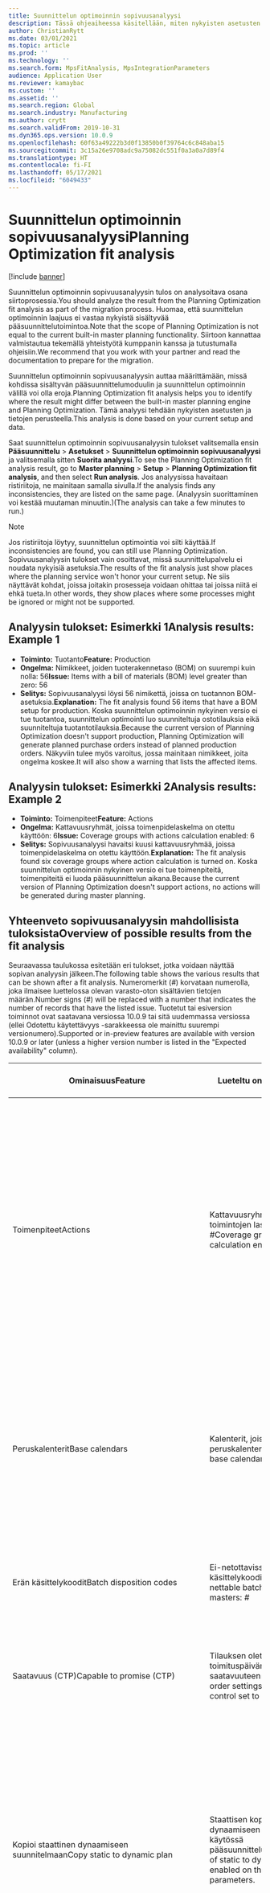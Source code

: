 ```yaml
---
title: Suunnittelun optimoinnin sopivuusanalyysi
description: Tässä ohjeaiheessa käsitellään, miten nykyisten asetusten ja tietojen yhteensopivuus suunnittelun optimointitoiminnon ominaisuuksien kanssa varmistetaan.
author: ChristianRytt
ms.date: 03/01/2021
ms.topic: article
ms.prod: ''
ms.technology: ''
ms.search.form: MpsFitAnalysis, MpsIntegrationParameters
audience: Application User
ms.reviewer: kamaybac
ms.custom: ''
ms.assetid: ''
ms.search.region: Global
ms.search.industry: Manufacturing
ms.author: crytt
ms.search.validFrom: 2019-10-31
ms.dyn365.ops.version: 10.0.9
ms.openlocfilehash: 60f63a49222b3d0f13850b0f39764c6c848aba15
ms.sourcegitcommit: 3c15a26e9708adc9a75082dc551f0a3a0a7d89f4
ms.translationtype: HT
ms.contentlocale: fi-FI
ms.lasthandoff: 05/17/2021
ms.locfileid: "6049433"
---
```

# <a name="planning-optimization-fit-analysis"></a><span data-ttu-id="1a7a3-103">Suunnittelun optimoinnin sopivuusanalyysi</span><span class="sxs-lookup"><span data-stu-id="1a7a3-103">Planning Optimization fit analysis</span></span>

[!include [banner](../../includes/banner.md)]

<span data-ttu-id="1a7a3-104">Suunnittelun optimoinnin sopivuusanalyysin tulos on analysoitava osana siirtoprosessia.</span><span class="sxs-lookup"><span data-stu-id="1a7a3-104">You should analyze the result from the Planning Optimization fit analysis as part of the migration process.</span></span> <span data-ttu-id="1a7a3-105">Huomaa, että suunnittelun optimoinnin laajuus ei vastaa nykyistä sisältyvää pääsuunnittelutoimintoa.</span><span class="sxs-lookup"><span data-stu-id="1a7a3-105">Note that the scope of Planning Optimization is not equal to the current built-in master planning functionality.</span></span> <span data-ttu-id="1a7a3-106">Siirtoon kannattaa valmistautua tekemällä yhteistyötä kumppanin kanssa ja tutustumalla ohjeisiin.</span><span class="sxs-lookup"><span data-stu-id="1a7a3-106">We recommend that you work with your partner and read the documentation to prepare for the migration.</span></span> 

<span data-ttu-id="1a7a3-107">Suunnittelun optimoinnin sopivuusanalyysin auttaa määrittämään, missä kohdissa sisältyvän pääsuunnittelumoduulin ja suunnittelun optimoinnin välillä voi olla eroja.</span><span class="sxs-lookup"><span data-stu-id="1a7a3-107">Planning Optimization fit analysis helps you to identify where the result might differ between the built-in master planning engine and Planning Optimization.</span></span> <span data-ttu-id="1a7a3-108">Tämä analyysi tehdään nykyisten asetusten ja tietojen perusteella.</span><span class="sxs-lookup"><span data-stu-id="1a7a3-108">This analysis is done based on your current setup and data.</span></span> 

<span data-ttu-id="1a7a3-109">Saat suunnittelun optimoinnin sopivuusanalyysin tulokset valitsemalla ensin **Pääsuunnittelu** \> **Asetukset** \> **Suunnittelun optimoinnin sopivuusanalyysi** ja valitsemalla sitten **Suorita analyysi**.</span><span class="sxs-lookup"><span data-stu-id="1a7a3-109">To see the Planning Optimization fit analysis result, go to **Master planning** \> **Setup** \> **Planning Optimization fit analysis**, and then select **Run analysis**.</span></span> <span data-ttu-id="1a7a3-110">Jos analyysissa havaitaan ristiriitoja, ne mainitaan samalla sivulla.</span><span class="sxs-lookup"><span data-stu-id="1a7a3-110">If the analysis finds any inconsistencies, they are listed on the same page.</span></span> <span data-ttu-id="1a7a3-111">(Analyysin suorittaminen voi kestää muutaman minuutin.)</span><span class="sxs-lookup"><span data-stu-id="1a7a3-111">(The analysis can take a few minutes to run.)</span></span>

> [!NOTE]
> <span data-ttu-id="1a7a3-112">Jos ristiriitoja löytyy, suunnittelun optimointia voi silti käyttää.</span><span class="sxs-lookup"><span data-stu-id="1a7a3-112">If inconsistencies are found, you can still use Planning Optimization.</span></span> <span data-ttu-id="1a7a3-113">Sopivuusanalyysin tulokset vain osoittavat, missä suunnittelupalvelu ei noudata nykyisiä asetuksia.</span><span class="sxs-lookup"><span data-stu-id="1a7a3-113">The results of the fit analysis just show places where the planning service won't honor your current setup.</span></span> <span data-ttu-id="1a7a3-114">Ne siis näyttävät kohdat, joissa joitakin prosesseja voidaan ohittaa tai joissa niitä ei ehkä tueta.</span><span class="sxs-lookup"><span data-stu-id="1a7a3-114">In other words, they show places where some processes might be ignored or might not be supported.</span></span>

## <a name="analysis-results-example-1"></a><span data-ttu-id="1a7a3-115">Analyysin tulokset: Esimerkki 1</span><span class="sxs-lookup"><span data-stu-id="1a7a3-115">Analysis results: Example 1</span></span>

- <span data-ttu-id="1a7a3-116">**Toiminto:** Tuotanto</span><span class="sxs-lookup"><span data-stu-id="1a7a3-116">**Feature:** Production</span></span>
- <span data-ttu-id="1a7a3-117">**Ongelma:** Nimikkeet, joiden tuoterakennetaso (BOM) on suurempi kuin nolla: 56</span><span class="sxs-lookup"><span data-stu-id="1a7a3-117">**Issue:** Items with a bill of materials (BOM) level greater than zero: 56</span></span>
- <span data-ttu-id="1a7a3-118">**Selitys:** Sopivuusanalyysi löysi 56 nimikettä, joissa on tuotannon BOM-asetuksia.</span><span class="sxs-lookup"><span data-stu-id="1a7a3-118">**Explanation:** The fit analysis found 56 items that have a BOM setup for production.</span></span> <span data-ttu-id="1a7a3-119">Koska suunnittelun optimoinnin nykyinen versio ei tue tuotantoa, suunnittelun optimointi luo suunniteltuja ostotilauksia eikä suunniteltuja tuotantotilauksia.</span><span class="sxs-lookup"><span data-stu-id="1a7a3-119">Because the current version of Planning Optimization doesn't support production, Planning Optimization will generate planned purchase orders instead of planned production orders.</span></span> <span data-ttu-id="1a7a3-120">Näkyviin tulee myös varoitus, jossa mainitaan nimikkeet, joita ongelma koskee.</span><span class="sxs-lookup"><span data-stu-id="1a7a3-120">It will also show a warning that lists the affected items.</span></span>

## <a name="analysis-results-example-2"></a><span data-ttu-id="1a7a3-121">Analyysin tulokset: Esimerkki 2</span><span class="sxs-lookup"><span data-stu-id="1a7a3-121">Analysis results: Example 2</span></span>

- <span data-ttu-id="1a7a3-122">**Toiminto:** Toimenpiteet</span><span class="sxs-lookup"><span data-stu-id="1a7a3-122">**Feature:** Actions</span></span>
- <span data-ttu-id="1a7a3-123">**Ongelma:** Kattavuusryhmät, joissa toimenpidelaskelma on otettu käyttöön: 6</span><span class="sxs-lookup"><span data-stu-id="1a7a3-123">**Issue:** Coverage groups with actions calculation enabled: 6</span></span>
- <span data-ttu-id="1a7a3-124">**Selitys:** Sopivuusanalyysi havaitsi kuusi kattavuusryhmää, joissa toimenpidelaskelma on otettu käyttöön.</span><span class="sxs-lookup"><span data-stu-id="1a7a3-124">**Explanation:** The fit analysis found six coverage groups where action calculation is turned on.</span></span> <span data-ttu-id="1a7a3-125">Koska suunnittelun optimoinnin nykyinen versio ei tue toimenpiteitä, toimenpiteitä ei luoda pääsuunnittelun aikana.</span><span class="sxs-lookup"><span data-stu-id="1a7a3-125">Because the current version of Planning Optimization doesn't support actions, no actions will be generated during master planning.</span></span>

## <a name="overview-of-possible-results-from-the-fit-analysis"></a><span data-ttu-id="1a7a3-126">Yhteenveto sopivuusanalyysin mahdollisista tuloksista</span><span class="sxs-lookup"><span data-stu-id="1a7a3-126">Overview of possible results from the fit analysis</span></span>

<span data-ttu-id="1a7a3-127">Seuraavassa taulukossa esitetään eri tulokset, jotka voidaan näyttää sopivan analyysin jälkeen.</span><span class="sxs-lookup"><span data-stu-id="1a7a3-127">The following table shows the various results that can be shown after a fit analysis.</span></span> <span data-ttu-id="1a7a3-128">Numeromerkit (_\#_) korvataan numerolla, joka ilmaisee luettelossa olevan varasto-oton sisältävien tietojen määrän.</span><span class="sxs-lookup"><span data-stu-id="1a7a3-128">Number signs (_\#_) will be replaced with a number that indicates the number of records that have the listed issue.</span></span> <span data-ttu-id="1a7a3-129">Tuotetut tai esiversion toiminnot ovat saatavana versiossa 10.0.9 tai sitä uudemmassa versiossa (ellei Odotettu käytettävyys -sarakkeessa ole mainittu suurempi versionumero).</span><span class="sxs-lookup"><span data-stu-id="1a7a3-129">Supported or in-preview features are available with version 10.0.9 or later (unless a higher version number is listed in the "Expected availability" column).</span></span>

| <span data-ttu-id="1a7a3-130">Ominaisuus</span><span class="sxs-lookup"><span data-stu-id="1a7a3-130">Feature</span></span> | <span data-ttu-id="1a7a3-131">Lueteltu ongelma</span><span class="sxs-lookup"><span data-stu-id="1a7a3-131">Listed issue</span></span> | <span data-ttu-id="1a7a3-132">Selitys</span><span class="sxs-lookup"><span data-stu-id="1a7a3-132">Explanation</span></span> | <span data-ttu-id="1a7a3-133">Odotettu käytettävyys</span><span class="sxs-lookup"><span data-stu-id="1a7a3-133">Expected availability</span></span> |
| --- | --- | --- | --- |
| <span data-ttu-id="1a7a3-134">Toimenpiteet</span><span class="sxs-lookup"><span data-stu-id="1a7a3-134">Actions</span></span> | <span data-ttu-id="1a7a3-135">Kattavuusryhmät, joissa toimintojen laskenta on käytössä: _\#_</span><span class="sxs-lookup"><span data-stu-id="1a7a3-135">Coverage groups with Actions calculation enabled: _\#_</span></span> | <span data-ttu-id="1a7a3-136">Tämä ominaisuus odottaa.</span><span class="sxs-lookup"><span data-stu-id="1a7a3-136">This feature is pending.</span></span> <span data-ttu-id="1a7a3-137">Tällä hetkellä toimintoja ei luoda pääsuunnittelun aikana, kun suunnittelun optimointi on käytössä riippumatta tästä asetuksesta.</span><span class="sxs-lookup"><span data-stu-id="1a7a3-137">Currently, actions aren't generated during master planning when Planning Optimization is enabled, regardless of this setting.</span></span> <span data-ttu-id="1a7a3-138">Toimenpiteiden pääasiallinen tarkoitus on ehdottaa muutoksia aiemmin luotuihin tilauksiin.</span><span class="sxs-lookup"><span data-stu-id="1a7a3-138">The main purpose of actions is to suggest changes to existing orders.</span></span> <span data-ttu-id="1a7a3-139">Arvioi, onko toimia käytetty aktiivisesti osana liiketoimintaprosessejasi vai ovatko tilauksiin liittyvät viivetiedot riittäviä.</span><span class="sxs-lookup"><span data-stu-id="1a7a3-139">Evaluate if actions are actively applied as part of your business processes or if the delay information related to the orders is sufficient.</span></span> | <span data-ttu-id="1a7a3-140">Lokakuu 2021 – huhtikuu 2022</span><span class="sxs-lookup"><span data-stu-id="1a7a3-140">October 2021 - April 2022</span></span> |
| <span data-ttu-id="1a7a3-141">Peruskalenterit</span><span class="sxs-lookup"><span data-stu-id="1a7a3-141">Base calendars</span></span> | <span data-ttu-id="1a7a3-142">Kalenterit, joissa käytetään peruskalenteria: _\#_</span><span class="sxs-lookup"><span data-stu-id="1a7a3-142">Calendars using base calendar: _\#_</span></span> | <span data-ttu-id="1a7a3-143">Tämä ominaisuus odottaa.</span><span class="sxs-lookup"><span data-stu-id="1a7a3-143">This feature is pending.</span></span> <span data-ttu-id="1a7a3-144">Peruskalenteri ohitetaan sillä hetkellä, kun suunnittelun optimointi on käytössä.</span><span class="sxs-lookup"><span data-stu-id="1a7a3-144">Currently, the base calendar is ignored when Planning Optimization is enabled.</span></span> <span data-ttu-id="1a7a3-145">Arvioi, onko peruskalenteri tarpeen liiketoimintaprosessiesi kannalta vai riittääkö suora määritys kalentereissa.</span><span class="sxs-lookup"><span data-stu-id="1a7a3-145">Evaluate if the base calendar is needed for your business processes or if direct setup in calendars is sufficient.</span></span> | <span data-ttu-id="1a7a3-146">Huhtikuu – Lokakuu 2021</span><span class="sxs-lookup"><span data-stu-id="1a7a3-146">April-October 2021</span></span> | 
| <span data-ttu-id="1a7a3-147">Erän käsittelykoodit</span><span class="sxs-lookup"><span data-stu-id="1a7a3-147">Batch disposition codes</span></span> | <span data-ttu-id="1a7a3-148">Ei-netottavissa olevan erän käsittelykoodin päätiedot: _\#_</span><span class="sxs-lookup"><span data-stu-id="1a7a3-148">Non-nettable batch disposition masters: _\#_</span></span> | <span data-ttu-id="1a7a3-149">Tämä ominaisuus odottaa.</span><span class="sxs-lookup"><span data-stu-id="1a7a3-149">This feature is pending.</span></span> <span data-ttu-id="1a7a3-150">Tällä hetkellä erän käsittelykoodit ohitetaan, kun suunnittelun optimointi on otettu käyttöön.</span><span class="sxs-lookup"><span data-stu-id="1a7a3-150">Currently, batch disposition codes are ignored when Planning Optimization is enabled.</span></span> | <span data-ttu-id="1a7a3-151">Lokakuu 2021 – huhtikuu 2022</span><span class="sxs-lookup"><span data-stu-id="1a7a3-151">October 2021 - April 2022</span></span> |
| <span data-ttu-id="1a7a3-152">Saatavuus (CTP)</span><span class="sxs-lookup"><span data-stu-id="1a7a3-152">Capable to promise (CTP)</span></span> | <span data-ttu-id="1a7a3-153">Tilauksen oletusasetukset, joiden toimituspäivämäärä on asetettu saatavuuteen (CTP): _\#_</span><span class="sxs-lookup"><span data-stu-id="1a7a3-153">Default order settings with delivery date control set to CTP: _\#_</span></span> | <span data-ttu-id="1a7a3-154">Tämä ominaisuus odottaa.</span><span class="sxs-lookup"><span data-stu-id="1a7a3-154">This feature is pending.</span></span> <span data-ttu-id="1a7a3-155">Tällä hetkellä CTP ohitetaan, kun suunnittelun optimointi on käytössä riippumatta tästä asetukseen.</span><span class="sxs-lookup"><span data-stu-id="1a7a3-155">Currently, CTP is ignored when Planning Optimization is enabled, regardless of this setting.</span></span> | <span data-ttu-id="1a7a3-156">Lokakuu 2021 – huhtikuu 2022</span><span class="sxs-lookup"><span data-stu-id="1a7a3-156">October 2021 - April 2022</span></span> |
| <span data-ttu-id="1a7a3-157">Kopioi staattinen dynaamiseen suunnitelmaan</span><span class="sxs-lookup"><span data-stu-id="1a7a3-157">Copy static to dynamic plan</span></span> | <span data-ttu-id="1a7a3-158">Staattisen kopioiminen ja dynaamiseen suunnitelmaan on käytössä pääsuunnitteluparametreissa.</span><span class="sxs-lookup"><span data-stu-id="1a7a3-158">Copy of static to dynamic plan is enabled on the master planning parameters.</span></span> | <span data-ttu-id="1a7a3-159">Suunnittelun optimointi ei kopioi staattista suunnitelmaa dynaamiseen suunnitelmaan riippumatta tästä asetukseen.</span><span class="sxs-lookup"><span data-stu-id="1a7a3-159">Planning Optimization doesn't copy the static plan to the dynamic plan, regardless of this setting.</span></span> <span data-ttu-id="1a7a3-160">Yleensä tämä käsite ei ole yhtä merkityksellinen, koska suunnittelu optimointi tarjoaa nopeuden ja täydellisen uudistamisen.</span><span class="sxs-lookup"><span data-stu-id="1a7a3-160">In general, this concept is less relevant because of the speed and complete regeneration that Planning Optimization provides.</span></span> <span data-ttu-id="1a7a3-161">Jos käytössä on vähintään kaksi suunnitelmaa, pääsuunnittelu on käynnistettävä kunkin suunnitelman osalta.</span><span class="sxs-lookup"><span data-stu-id="1a7a3-161">If two or more plans are used, master planning should be triggered for each plan.</span></span> | <span data-ttu-id="1a7a3-162">Lokakuu 2021 – huhtikuu 2022</span><span class="sxs-lookup"><span data-stu-id="1a7a3-162">October 2021 - April 2022</span></span> |
| <span data-ttu-id="1a7a3-163">Vahvistus</span><span class="sxs-lookup"><span data-stu-id="1a7a3-163">Firming</span></span> | <span data-ttu-id="1a7a3-164">Automaattisen vahvistuksen aikaraja ja kattavuusryhmiä määritetty: _\#_</span><span class="sxs-lookup"><span data-stu-id="1a7a3-164">Coverage groups with auto firming time fence set: _\#_</span></span> | <span data-ttu-id="1a7a3-165">Version 10.0.7 ja uudempien versioiden vahvistamista tuetaan erillisenä kiinteyttämiserätyönä, kun pääsuunnittelu on suoritettu (jos _suunnittelun optimoinnin automaattinen vahvistus_ -toiminto on otettu käyttöön [ominaisuuksien hallinnassa](../../../fin-ops-core/fin-ops/get-started/feature-management/feature-management-overview.md)).</span><span class="sxs-lookup"><span data-stu-id="1a7a3-165">In version 10.0.7 and later, firming is supported as a separate firming batch job after master planning is completed (provided the _Auto-firming for Planning Optimization_ feature has been enabled in [feature management](../../../fin-ops-core/fin-ops/get-started/feature-management/feature-management-overview.md)).</span></span> <span data-ttu-id="1a7a3-166">Huomaa, että suunnittelun optimoinnin automaattinen vahvistus perustuu tilauspäivämäärään (aloituspäivämäärä), ei tarvepäivämäärään (päättymispäivämäärä).</span><span class="sxs-lookup"><span data-stu-id="1a7a3-166">Note that auto firming for Planning Optimization is based on the order date (start date), not the requirement date (end date).</span></span> <span data-ttu-id="1a7a3-167">Näin varmistetaan, että suunniteltujen tilausten vahvistaminen tapahtuu ajallaan ilman, että läpimenoaikaa tarvitsee sisällyttää vahvistuksen aikarajakohtaan.</span><span class="sxs-lookup"><span data-stu-id="1a7a3-167">This behavior ensures that firming of planned orders occurs in due time, without having to include lead time in the firming time fence.</span></span> | <span data-ttu-id="1a7a3-168">Tuettu</span><span class="sxs-lookup"><span data-stu-id="1a7a3-168">Supported</span></span> |
| <span data-ttu-id="1a7a3-169">Vahvistus</span><span class="sxs-lookup"><span data-stu-id="1a7a3-169">Firming</span></span> | <span data-ttu-id="1a7a3-170">Automaattisen vahvistuksen määrittäminen ja nimikekattavuustietueet: _\#_</span><span class="sxs-lookup"><span data-stu-id="1a7a3-170">Item coverage records with auto firming set: _\#_</span></span> | <span data-ttu-id="1a7a3-171">Version 10.0.7 ja uudempien versioiden automaattista vahvistamista tuetaan erillisenä kiinteyttämiserätyönä, kun pääsuunnittelu on suoritettu (jos _suunnittelun optimoinnin automaattinen vahvistus_ -toiminto on otettu käyttöön [ominaisuuksien hallinnassa](../../../fin-ops-core/fin-ops/get-started/feature-management/feature-management-overview.md)).</span><span class="sxs-lookup"><span data-stu-id="1a7a3-171">In version 10.0.7 and later, auto firming is supported as a separate firming batch job after master planning is completed (provided the _Auto-firming for Planning Optimization_ feature has been enabled in [feature management](../../../fin-ops-core/fin-ops/get-started/feature-management/feature-management-overview.md)).</span></span> <span data-ttu-id="1a7a3-172">Huomaa, että suunnittelun optimoinnin automaattinen vahvistus perustuu tilauspäivämäärään (aloituspäivämäärä), ei tarvepäivämäärään (päättymispäivämäärä).</span><span class="sxs-lookup"><span data-stu-id="1a7a3-172">Note that auto firming for Planning Optimization is based on the order date (start date), not the requirement date (end date).</span></span> <span data-ttu-id="1a7a3-173">Näin varmistetaan, että suunniteltujen tilausten vahvistaminen tapahtuu ajallaan ilman, että läpimenoaikaa tarvitsee sisällyttää vahvistuksen aikarajakohtaan.</span><span class="sxs-lookup"><span data-stu-id="1a7a3-173">This behavior ensures that firming of planned orders occurs in due time, without having to include lead time in the firming time fence.</span></span> | <span data-ttu-id="1a7a3-174">Tuettu</span><span class="sxs-lookup"><span data-stu-id="1a7a3-174">Supported</span></span> |
| <span data-ttu-id="1a7a3-175">Vahvistus</span><span class="sxs-lookup"><span data-stu-id="1a7a3-175">Firming</span></span> | <span data-ttu-id="1a7a3-176">Määritä pääsuunnitelmat ja automaattinen vahvistus: _\#_</span><span class="sxs-lookup"><span data-stu-id="1a7a3-176">Master plans with auto firming set: _\#_</span></span> | <span data-ttu-id="1a7a3-177">Version 10.0.7 ja uudempien versioiden automaattista vahvistamista tuetaan erillisenä kiinteyttämiserätyönä, kun pääsuunnittelu on suoritettu (jos _suunnittelun optimoinnin automaattinen vahvistus_ -toiminto on otettu käyttöön [ominaisuuksien hallinnassa](../../../fin-ops-core/fin-ops/get-started/feature-management/feature-management-overview.md)).</span><span class="sxs-lookup"><span data-stu-id="1a7a3-177">In version 10.0.7 and later, auto firming is supported as a separate firming batch job after master planning is completed (provided the _Auto-firming for Planning Optimization_ feature has been enabled in [feature management](../../../fin-ops-core/fin-ops/get-started/feature-management/feature-management-overview.md)).</span></span> <span data-ttu-id="1a7a3-178">Huomaa, että suunnittelun optimoinnin automaattinen vahvistus perustuu tilauspäivämäärään (aloituspäivämäärä), ei tarvepäivämäärään (päättymispäivämäärä).</span><span class="sxs-lookup"><span data-stu-id="1a7a3-178">Note that auto firming for Planning Optimization is based on the order date (start date), not the requirement date (end date).</span></span> <span data-ttu-id="1a7a3-179">Näin varmistetaan, että suunniteltujen tilausten vahvistaminen tapahtuu ajallaan ilman, että läpimenoaikaa tarvitsee sisällyttää vahvistuksen aikarajakohtaan.</span><span class="sxs-lookup"><span data-stu-id="1a7a3-179">This behavior ensures that firming of planned orders occurs in due time, without having to include lead time in the firming time fence.</span></span> | <span data-ttu-id="1a7a3-180">Tuettu</span><span class="sxs-lookup"><span data-stu-id="1a7a3-180">Supported</span></span> |
| <span data-ttu-id="1a7a3-181">FitAnalysisPlanningItems</span><span class="sxs-lookup"><span data-stu-id="1a7a3-181">FitAnalysisPlanningItems</span></span> | <span data-ttu-id="1a7a3-182">Suunnittelunimikkeet: _\#_</span><span class="sxs-lookup"><span data-stu-id="1a7a3-182">Planning Items: _\#_</span></span> | <span data-ttu-id="1a7a3-183">Tämä ominaisuus odottaa.</span><span class="sxs-lookup"><span data-stu-id="1a7a3-183">This feature is pending.</span></span> <span data-ttu-id="1a7a3-184">Tällä hetkellä suunnittelunimikkeitä käsitellään tavallisten nimikkeiden tapaan, kun suunnittelun optimointi on käytössä.</span><span class="sxs-lookup"><span data-stu-id="1a7a3-184">Currently, planning items are handled like regular items when Planning Optimization is enabled.</span></span> | <span data-ttu-id="1a7a3-185">Lokakuu 2021 – huhtikuu 2022</span><span class="sxs-lookup"><span data-stu-id="1a7a3-185">October 2021 - April 2022</span></span> |
| <span data-ttu-id="1a7a3-186">Ennuste</span><span class="sxs-lookup"><span data-stu-id="1a7a3-186">Forecast</span></span> | <span data-ttu-id="1a7a3-187">Kattavuusryhmät, joiden "sisällytetyt konsernitilaukset" ovat käytössä: _\#_</span><span class="sxs-lookup"><span data-stu-id="1a7a3-187">Coverage groups with "Include intercompany orders" enabled: _\#_</span></span> | <span data-ttu-id="1a7a3-188">Tätä ominaisuutta tuetaan tällä hetkellä.</span><span class="sxs-lookup"><span data-stu-id="1a7a3-188">This feature is now supported.</span></span> <span data-ttu-id="1a7a3-189">Lisätietoja on kohdassa [Konsernin sisäinen suunnittelu](Intercompany-planning.md)</span><span class="sxs-lookup"><span data-stu-id="1a7a3-189">For additional information, see [Intercompany planning](Intercompany-planning.md)</span></span> | <span data-ttu-id="1a7a3-190">Tuettu</span><span class="sxs-lookup"><span data-stu-id="1a7a3-190">Supported</span></span> |
| <span data-ttu-id="1a7a3-191">Ennuste</span><span class="sxs-lookup"><span data-stu-id="1a7a3-191">Forecast</span></span> | <span data-ttu-id="1a7a3-192">Kattavuusryhmät, joiden ennuste on "Pienennä ennustetta"-asetuksen arvoksi on määritetty eri arvo kuin "Tilaukset": _\#_</span><span class="sxs-lookup"><span data-stu-id="1a7a3-192">Coverage groups with "Reduce forecast by" setting set to a value different than "Orders": _\#_</span></span> | <span data-ttu-id="1a7a3-193">Tätä ominaisuutta tuetaan tällä hetkellä.</span><span class="sxs-lookup"><span data-stu-id="1a7a3-193">This feature is now supported.</span></span> <span data-ttu-id="1a7a3-194">Lisätietoja: [Pääsuunnittelu ja kysyntäennusteet](demand-forecast.md)</span><span class="sxs-lookup"><span data-stu-id="1a7a3-194">For additional information, see [Master planning with demand forecasts](demand-forecast.md)</span></span> | <span data-ttu-id="1a7a3-195">Tuettu</span><span class="sxs-lookup"><span data-stu-id="1a7a3-195">Supported</span></span> |
| <span data-ttu-id="1a7a3-196">Ennuste</span><span class="sxs-lookup"><span data-stu-id="1a7a3-196">Forecast</span></span> | <span data-ttu-id="1a7a3-197">Ennustemallit, joissa osamalleja: _\#_</span><span class="sxs-lookup"><span data-stu-id="1a7a3-197">Forecast models with sub models: _\#_</span></span> |  <span data-ttu-id="1a7a3-198">Tätä ominaisuutta tuetaan tällä hetkellä.</span><span class="sxs-lookup"><span data-stu-id="1a7a3-198">This feature is now supported.</span></span> <span data-ttu-id="1a7a3-199">Lisätietoja: [Pääsuunnittelu ja kysyntäennusteet](demand-forecast.md)</span><span class="sxs-lookup"><span data-stu-id="1a7a3-199">For additional information, see [Master planning with demand forecasts](demand-forecast.md)</span></span> | <span data-ttu-id="1a7a3-200">Tuettu</span><span class="sxs-lookup"><span data-stu-id="1a7a3-200">Supported</span></span> |
| <span data-ttu-id="1a7a3-201">Ennuste</span><span class="sxs-lookup"><span data-stu-id="1a7a3-201">Forecast</span></span> | <span data-ttu-id="1a7a3-202">Pääsuunnitelmat, joiden "sisältää tarjontaennusteen" -asetukset ovat käytössä: _\#_</span><span class="sxs-lookup"><span data-stu-id="1a7a3-202">Master plans with "Include supply forecast" enabled: _\#_</span></span> | <span data-ttu-id="1a7a3-203">Tämä ominaisuus odottaa.</span><span class="sxs-lookup"><span data-stu-id="1a7a3-203">This feature is pending.</span></span> <span data-ttu-id="1a7a3-204">Tällä hetkellä tarjontaennusteita ei tueta, kun suunnittelun optimointi on käytössä.</span><span class="sxs-lookup"><span data-stu-id="1a7a3-204">Currently, supply forecasts aren't supported when Planning Optimization is enabled.</span></span> <span data-ttu-id="1a7a3-205">Ne ohitetaan riippumatta tästä asetuksesta.</span><span class="sxs-lookup"><span data-stu-id="1a7a3-205">They will be ignored, regardless of this setting.</span></span> | <span data-ttu-id="1a7a3-206">Lokakuu 2021 – huhtikuu 2022</span><span class="sxs-lookup"><span data-stu-id="1a7a3-206">October 2021 - April 2022</span></span> |
| <span data-ttu-id="1a7a3-207">Lukitusaikaraja</span><span class="sxs-lookup"><span data-stu-id="1a7a3-207">Freeze time fence</span></span> | <span data-ttu-id="1a7a3-208">Kattavuusryhmät, joissa on lukittu aikaraja määritetty: _\#_</span><span class="sxs-lookup"><span data-stu-id="1a7a3-208">Coverage groups with freeze time fence set: _\#_</span></span> | <span data-ttu-id="1a7a3-209">Jäädytysaikarajaa ei käytetä usein, eikä sitä ole vielä suunniteltu suunnitteluoptimointia varten.</span><span class="sxs-lookup"><span data-stu-id="1a7a3-209">The freeze time fence isn't often used, and there are currently no plans to include it for Planning Optimization.</span></span> <span data-ttu-id="1a7a3-210">Tällä hetkellä jäädytysaikarajan asetus ohitetaan, kun suunnittelun optimointi on käytössä riippumatta tästä asetuksesta.</span><span class="sxs-lookup"><span data-stu-id="1a7a3-210">Currently, the freeze time fence setup is ignored when Planning Optimization is enabled, regardless of this setting.</span></span> | <span data-ttu-id="1a7a3-211">Ei saatavilla</span><span class="sxs-lookup"><span data-stu-id="1a7a3-211">N/A</span></span> |
| <span data-ttu-id="1a7a3-212">Lukitusaikaraja</span><span class="sxs-lookup"><span data-stu-id="1a7a3-212">Freeze time fence</span></span> | <span data-ttu-id="1a7a3-213">Kohteen kattavuustietueet, joissa on lukittu aikaraja määritetty: _\#_</span><span class="sxs-lookup"><span data-stu-id="1a7a3-213">Item coverage records with freeze time fence set: _\#_</span></span> | <span data-ttu-id="1a7a3-214">Jäädytysaikarajaa ei käytetä usein, eikä sitä ole vielä suunniteltu suunnitteluoptimointia varten.</span><span class="sxs-lookup"><span data-stu-id="1a7a3-214">The freeze time fence isn't often used, and there are currently no plans to include it for Planning Optimization.</span></span> <span data-ttu-id="1a7a3-215">Tällä hetkellä jäädytysaikarajan asetus ohitetaan, kun suunnittelun optimointi on käytössä riippumatta tästä asetuksesta.</span><span class="sxs-lookup"><span data-stu-id="1a7a3-215">Currently, the freeze time fence setup is ignored when Planning Optimization is enabled, regardless of this setting.</span></span> | <span data-ttu-id="1a7a3-216">Ei saatavilla</span><span class="sxs-lookup"><span data-stu-id="1a7a3-216">N/A</span></span> |
| <span data-ttu-id="1a7a3-217">Lukitusaikaraja</span><span class="sxs-lookup"><span data-stu-id="1a7a3-217">Freeze time fence</span></span> | <span data-ttu-id="1a7a3-218">Pääsuunnitelmat, joissa on lukittu aikaraja määritetty: _\#_</span><span class="sxs-lookup"><span data-stu-id="1a7a3-218">Master plans with freeze time fence set: _\#_</span></span> | <span data-ttu-id="1a7a3-219">Jäädytysaikarajaa ei käytetä usein, eikä sitä ole vielä suunniteltu suunnitteluoptimointia varten.</span><span class="sxs-lookup"><span data-stu-id="1a7a3-219">The freeze time fence isn't often used, and there are currently no plans to include it for Planning Optimization.</span></span> <span data-ttu-id="1a7a3-220">Tällä hetkellä jäädytysaikarajan asetus ohitetaan, kun suunnittelun optimointi on käytössä riippumatta tästä asetuksesta.</span><span class="sxs-lookup"><span data-stu-id="1a7a3-220">Currently, the freeze time fence setup is ignored when Planning Optimization is enabled, regardless of this setting.</span></span> | <span data-ttu-id="1a7a3-221">Ei saatavilla</span><span class="sxs-lookup"><span data-stu-id="1a7a3-221">N/A</span></span> |
| <span data-ttu-id="1a7a3-222">Konsernin sisäinen</span><span class="sxs-lookup"><span data-stu-id="1a7a3-222">Intercompany</span></span> | <span data-ttu-id="1a7a3-223">Pääsuunnitelmat, mukaan lukien suunniteltu tuotantovirran kysyntä: _\#_</span><span class="sxs-lookup"><span data-stu-id="1a7a3-223">Master plans including planned downstream demand: _\#_</span></span> | <span data-ttu-id="1a7a3-224">Tätä ominaisuutta tuetaan tällä hetkellä.</span><span class="sxs-lookup"><span data-stu-id="1a7a3-224">This feature is now supported.</span></span> <span data-ttu-id="1a7a3-225">Lisätietoja on kohdassa [Konsernin sisäinen suunnittelu](Intercompany-planning.md)</span><span class="sxs-lookup"><span data-stu-id="1a7a3-225">For additional information, see [Intercompany planning](Intercompany-planning.md)</span></span> | <span data-ttu-id="1a7a3-226">Tuettu</span><span class="sxs-lookup"><span data-stu-id="1a7a3-226">Supported</span></span> |
| <span data-ttu-id="1a7a3-227">Kanban</span><span class="sxs-lookup"><span data-stu-id="1a7a3-227">Kanban</span></span> | <span data-ttu-id="1a7a3-228">Kohteen kattavuusrekisterit, joissa on suunniteltu tilaustyyppi kanban: _\#_</span><span class="sxs-lookup"><span data-stu-id="1a7a3-228">Item coverage records with planned order type kanban: _\#_</span></span> | <span data-ttu-id="1a7a3-229">Tämä ominaisuus odottaa.</span><span class="sxs-lookup"><span data-stu-id="1a7a3-229">This feature is pending.</span></span> <span data-ttu-id="1a7a3-230">Tällä hetkellä kanbaniin määritetty nimikekattavuus ohitetaan, kun suunnittelun optimointi on otettu käyttöön.</span><span class="sxs-lookup"><span data-stu-id="1a7a3-230">Currently, item coverage that is set to kanban will be ignored when Planning Optimization is enabled.</span></span> <span data-ttu-id="1a7a3-231">Kanban-suunnitellun tilauksen tyyppi luo varoituksen pääsuunnittelun aikana, ja suunnitellut ostotilaukset luodaan kattamaan liittyvä kysyntä.</span><span class="sxs-lookup"><span data-stu-id="1a7a3-231">The kanban planned order type will create a warning during master planning, and planned purchase orders will be created to cover the related demand.</span></span> | <span data-ttu-id="1a7a3-232">Lokakuu 2021 – huhtikuu 2022</span><span class="sxs-lookup"><span data-stu-id="1a7a3-232">October 2021 - April 2022</span></span> |
| <span data-ttu-id="1a7a3-233">Kanban</span><span class="sxs-lookup"><span data-stu-id="1a7a3-233">Kanban</span></span> | <span data-ttu-id="1a7a3-234">Nimikkeet, joiden oletusjärjestystyyppi on kanban: _\#_</span><span class="sxs-lookup"><span data-stu-id="1a7a3-234">Items with default order type kanban: _\#_</span></span> | <span data-ttu-id="1a7a3-235">Tällä hetkellä kanbaniin määritetty oletustilaustyyppi ohitetaan, kun suunnittelun optimointi on otettu käyttöön.</span><span class="sxs-lookup"><span data-stu-id="1a7a3-235">Currently, a default order type that is set to kanban will be ignored when Planning Optimization is enabled.</span></span> <span data-ttu-id="1a7a3-236">Kanban-oletuksen tilauksen tyyppi luo varoituksen pääsuunnittelun aikana, ja suunnitellut ostotilaukset luodaan kattamaan liittyvä kysyntä.</span><span class="sxs-lookup"><span data-stu-id="1a7a3-236">The kanban default order type will create a warning during master planning, and planned purchase orders will be created to cover the related demand.</span></span> | <span data-ttu-id="1a7a3-237">Lokakuu 2021 – huhtikuu 2022</span><span class="sxs-lookup"><span data-stu-id="1a7a3-237">October 2021 - April 2022</span></span> |
| <span data-ttu-id="1a7a3-238">Tuotteen elinkaaren tila</span><span class="sxs-lookup"><span data-stu-id="1a7a3-238">Product lifecycle state</span></span> | <span data-ttu-id="1a7a3-239">Tuotteen elinkaaren tilat eivät ole aktiivisia suunnittelulle: _\#_</span><span class="sxs-lookup"><span data-stu-id="1a7a3-239">Product lifecycle states not active for planning: _\#_</span></span> | <span data-ttu-id="1a7a3-240">Tätä ominaisuutta tuetaan tällä hetkellä.</span><span class="sxs-lookup"><span data-stu-id="1a7a3-240">This feature is now supported.</span></span> <span data-ttu-id="1a7a3-241">Lisätietoja on kohdassa [Sulje pois tuotteita, joissa on tietty tuotteen elinkaaren tila](product-lifecycle-state.md)</span><span class="sxs-lookup"><span data-stu-id="1a7a3-241">For additional information, see [Exclude products that have specific product lifecycle states](product-lifecycle-state.md)</span></span> | <span data-ttu-id="1a7a3-242">Tuettu</span><span class="sxs-lookup"><span data-stu-id="1a7a3-242">Supported</span></span> |
| <span data-ttu-id="1a7a3-243">Tuotantoympäristö</span><span class="sxs-lookup"><span data-stu-id="1a7a3-243">Production</span></span> | <span data-ttu-id="1a7a3-244">Tuoterakennerivit, joilla on pyöristys tai useita asetuksia: _\#_</span><span class="sxs-lookup"><span data-stu-id="1a7a3-244">BOM lines with rounding or multiple setup: _\#_</span></span> | <span data-ttu-id="1a7a3-245">Tämä ominaisuus odottaa.</span><span class="sxs-lookup"><span data-stu-id="1a7a3-245">This feature is pending.</span></span> <span data-ttu-id="1a7a3-246">Tällä hetkellä pyöristystä ja useita asetuksia ei oteta huomioon tuoterakenneriveillä, kun suunnittelun optimointi on käytössä riippumatta tästä asetukseen liittyvästä asetuksesta.</span><span class="sxs-lookup"><span data-stu-id="1a7a3-246">Currently, rounding and multiple setups are ignored on BOM lines when Planning Optimization is enabled, regardless of this setting.</span></span> | <span data-ttu-id="1a7a3-247">Huhtikuu – Lokakuu 2021</span><span class="sxs-lookup"><span data-stu-id="1a7a3-247">April-October 2021</span></span> |
| <span data-ttu-id="1a7a3-248">Tuotantoympäristö</span><span class="sxs-lookup"><span data-stu-id="1a7a3-248">Production</span></span> | <span data-ttu-id="1a7a3-249">Tuoterakenteen/kaavan rivit, joilla on kaavan mittaus: _\#_</span><span class="sxs-lookup"><span data-stu-id="1a7a3-249">BOM/formula lines with formula measurement: _\#_</span></span> | <span data-ttu-id="1a7a3-250">Tämä ominaisuus odottaa.</span><span class="sxs-lookup"><span data-stu-id="1a7a3-250">This feature is pending.</span></span> <span data-ttu-id="1a7a3-251">Tällä hetkellä kaavan mittaa ei oteta huomioon tuoterakenneriveillä ja kaavassa, kun suunnittelun optimointi on käytössä riippumatta tästä asetukseen liittyvästä asetuksesta.</span><span class="sxs-lookup"><span data-stu-id="1a7a3-251">Currently, formula measurement is ignored on BOM and formula lines when Planning Optimization is enabled, regardless of this setting.</span></span> | <span data-ttu-id="1a7a3-252">2021. lokakuuta</span><span class="sxs-lookup"><span data-stu-id="1a7a3-252">October 2021</span></span> |
| <span data-ttu-id="1a7a3-253">Tuotantoympäristö</span><span class="sxs-lookup"><span data-stu-id="1a7a3-253">Production</span></span> | <span data-ttu-id="1a7a3-254">Tuoterakenteen/kaavan rivit, joilla käytetään nimikkeen korvausta (suunnitteluryhmät): _\#_</span><span class="sxs-lookup"><span data-stu-id="1a7a3-254">BOM/formula lines with item substitution (plan groups): _\#_</span></span> | <span data-ttu-id="1a7a3-255">Tämä ominaisuus odottaa.</span><span class="sxs-lookup"><span data-stu-id="1a7a3-255">This feature is pending.</span></span> <span data-ttu-id="1a7a3-256">Tällä hetkellä nimikkeen korvausta (suunnitteluryhmät) ei oteta huomioon tuoterakenneriveillä ja kaavassa, kun suunnittelun optimointi on käytössä riippumatta tästä asetukseen liittyvästä asetuksesta.</span><span class="sxs-lookup"><span data-stu-id="1a7a3-256">Currently, item substitution (plan groups) is ignored on BOM and formula lines when Planning Optimization is enabled, regardless of this setting.</span></span> | <span data-ttu-id="1a7a3-257">2021. lokakuuta</span><span class="sxs-lookup"><span data-stu-id="1a7a3-257">October 2021</span></span> |
| <span data-ttu-id="1a7a3-258">Tuotantoympäristö</span><span class="sxs-lookup"><span data-stu-id="1a7a3-258">Production</span></span> | <span data-ttu-id="1a7a3-259">Tuoterakenteen/kaavan rivit, joilla on negatiivinen määrä: _\#_</span><span class="sxs-lookup"><span data-stu-id="1a7a3-259">BOM/formula lines with negative quantity: _\#_</span></span> | <span data-ttu-id="1a7a3-260">Tämä ominaisuus odottaa.</span><span class="sxs-lookup"><span data-stu-id="1a7a3-260">This feature is pending.</span></span> <span data-ttu-id="1a7a3-261">Tuoterakenne- ja kaavarivit, joilla on negatiivinen määrä, sisällytetään määrään 0 (nolla), ja järjestelmä antaa varoituksen, kun suunnittelun optimointi on otettu käyttöön.</span><span class="sxs-lookup"><span data-stu-id="1a7a3-261">BOM and formula lines that have negative quantity will be included with a quantity of 0 (zero) and a warning will be issued when Planning Optimization is enabled.</span></span> <span data-ttu-id="1a7a3-262">Päivitä päätiedot ja varoitusten välttämiseksi.</span><span class="sxs-lookup"><span data-stu-id="1a7a3-262">Update master data to avoid warnings.</span></span> | <span data-ttu-id="1a7a3-263">2021. lokakuuta</span><span class="sxs-lookup"><span data-stu-id="1a7a3-263">October 2021</span></span> |
| <span data-ttu-id="1a7a3-264">Tuotantoympäristö</span><span class="sxs-lookup"><span data-stu-id="1a7a3-264">Production</span></span> | <span data-ttu-id="1a7a3-265">Tuoterakenteen/kaavan rivit, joilla käytetään resurssin kulutusta: _\#_</span><span class="sxs-lookup"><span data-stu-id="1a7a3-265">BOM/formula lines with resource consumption: _\#_</span></span> | <span data-ttu-id="1a7a3-266">Tämä ominaisuus odottaa.</span><span class="sxs-lookup"><span data-stu-id="1a7a3-266">This feature is pending.</span></span> <span data-ttu-id="1a7a3-267">Tällä hetkellä resurssien kulutusta käyttävät tuoterakenne- ja kaavarivit ohitetaan, kun suunnittelun optimointi on käytössä.</span><span class="sxs-lookup"><span data-stu-id="1a7a3-267">Currently, BOM and formula lines that have resource consumption are ignored when Planning Optimization is enabled.</span></span> <span data-ttu-id="1a7a3-268">Kun tätä toimintoa tuetaan, materiaalitarve määritetään tuotannon alkamispäivälle.</span><span class="sxs-lookup"><span data-stu-id="1a7a3-268">When this feature is supported, the material requirement will be set to the production start date.</span></span> <span data-ttu-id="1a7a3-269">Ennen tämän toiminnon tukemista tarpeita ei luoda sellaisille materiaaleille, jotka on merkitty resurssinkäyttömerkinnällä.</span><span class="sxs-lookup"><span data-stu-id="1a7a3-269">Until this feature is supported, requirements will not be generated for materials that are marked with a resource consumption flag.</span></span> | <span data-ttu-id="1a7a3-270">Huhtikuu – Lokakuu 2021</span><span class="sxs-lookup"><span data-stu-id="1a7a3-270">April-October 2021</span></span> |
| <span data-ttu-id="1a7a3-271">Tuotantoympäristö</span><span class="sxs-lookup"><span data-stu-id="1a7a3-271">Production</span></span> | <span data-ttu-id="1a7a3-272">Tuoterakenteen/kaavan rivit, joilla käytetään vaiheittaista kulutusta: _\#_</span><span class="sxs-lookup"><span data-stu-id="1a7a3-272">BOM/formula lines with step consumption: _\#_</span></span> | <span data-ttu-id="1a7a3-273">Tämä ominaisuus odottaa.</span><span class="sxs-lookup"><span data-stu-id="1a7a3-273">This feature is pending.</span></span> <span data-ttu-id="1a7a3-274">Tällä hetkellä vaiheenkulutusta ei oteta huomioon, kun tuoterakenne- ja kaavarivit ohitetaan, kun suunnittelun optimointi on käytössä.</span><span class="sxs-lookup"><span data-stu-id="1a7a3-274">Currently, step consumption is ignored on BOM and formula lines when Planning Optimization is enabled.</span></span> | <span data-ttu-id="1a7a3-275">2021. lokakuuta</span><span class="sxs-lookup"><span data-stu-id="1a7a3-275">October 2021</span></span> |
| <span data-ttu-id="1a7a3-276">Tuotantoympäristö</span><span class="sxs-lookup"><span data-stu-id="1a7a3-276">Production</span></span> | <span data-ttu-id="1a7a3-277">Tuoterakenteet, joille on määritetty vakiohävikki tai muuttuva hävikki: _\#_</span><span class="sxs-lookup"><span data-stu-id="1a7a3-277">BOMs with constant scrap or variable scrap defined: _\#_</span></span> | <span data-ttu-id="1a7a3-278">Tämä ominaisuus odottaa.</span><span class="sxs-lookup"><span data-stu-id="1a7a3-278">This feature is pending.</span></span> <span data-ttu-id="1a7a3-279">Tällä hetkellä tuoterakenteissa määritetyt vakiohävikki ja muuttuva hävikki ohitetaan, kun suunnittelun optimointi on käytössä.</span><span class="sxs-lookup"><span data-stu-id="1a7a3-279">Currently, constant scrap and variable scrap that are defined on BOMs are ignored when Planning Optimization is enabled.</span></span> | <span data-ttu-id="1a7a3-280">Lokakuu 2021 – huhtikuu 2022</span><span class="sxs-lookup"><span data-stu-id="1a7a3-280">October 2021 - April 2022</span></span> |
| <span data-ttu-id="1a7a3-281">Tuotantoympäristö</span><span class="sxs-lookup"><span data-stu-id="1a7a3-281">Production</span></span> | <span data-ttu-id="1a7a3-282">Tuoterakenteet, joissa käytetään alihankintaa: _\#_</span><span class="sxs-lookup"><span data-stu-id="1a7a3-282">BOMs with subcontracting: _\#_</span></span> | <span data-ttu-id="1a7a3-283">Tämä ominaisuus odottaa.</span><span class="sxs-lookup"><span data-stu-id="1a7a3-283">This feature is pending.</span></span> <span data-ttu-id="1a7a3-284">Tällä hetkellä alihankinta-asetus ohitetaan tuoterakenteissa, kun suunnittelun optimointi on käytössä riippumatta tästä asetuksesta.</span><span class="sxs-lookup"><span data-stu-id="1a7a3-284">Currently, the subcontracting setup on BOMs is ignored when Planning Optimization is enabled, regardless of this setting.</span></span> | <span data-ttu-id="1a7a3-285">Lokakuu 2021 – huhtikuu 2022</span><span class="sxs-lookup"><span data-stu-id="1a7a3-285">October 2021 - April 2022</span></span> |
| <span data-ttu-id="1a7a3-286">Tuotantoympäristö</span><span class="sxs-lookup"><span data-stu-id="1a7a3-286">Production</span></span> | <span data-ttu-id="1a7a3-287">Tuoterakenteet ilman sivustoa: _\#_</span><span class="sxs-lookup"><span data-stu-id="1a7a3-287">BOMs without a site: _\#_</span></span> | <span data-ttu-id="1a7a3-288">Tätä ominaisuutta tuetaan tällä hetkellä.</span><span class="sxs-lookup"><span data-stu-id="1a7a3-288">This feature is now supported.</span></span> <span data-ttu-id="1a7a3-289">Lisätietoja on kohdassa [Tuotannon suunnittelu](production-planning.md)</span><span class="sxs-lookup"><span data-stu-id="1a7a3-289">For additional information, see [Production planning](production-planning.md)</span></span> | <span data-ttu-id="1a7a3-290">Tuettu</span><span class="sxs-lookup"><span data-stu-id="1a7a3-290">Supported</span></span> |
| <span data-ttu-id="1a7a3-291">Tuotantoympäristö</span><span class="sxs-lookup"><span data-stu-id="1a7a3-291">Production</span></span> | <span data-ttu-id="1a7a3-292">Kysyntä tietyillä määritetyillä tuoterakenne- tai reititysvaatimuksilla: _\#_</span><span class="sxs-lookup"><span data-stu-id="1a7a3-292">Demand with specific BOM or route requirements defined: _\#_</span></span> | <span data-ttu-id="1a7a3-293">Tämä ominaisuus odottaa.</span><span class="sxs-lookup"><span data-stu-id="1a7a3-293">This feature is pending.</span></span> <span data-ttu-id="1a7a3-294">Tällä hetkellä kysyntään määritetyt tuoterakenne- tai reititysvaatimukset (kuten alituoterakenne tai myyntitilauksen alireititys) ohitetaan, kun suunnittelun optimointi on otettu käyttöön.</span><span class="sxs-lookup"><span data-stu-id="1a7a3-294">Currently, the specific BOM or route requirements that are defined on the demand (such as a sub-BOM or sub-route on a sales order) are ignored when Planning Optimization is enabled.</span></span> <span data-ttu-id="1a7a3-295">Vakiotuoterakennetta tai -reittiä käytetään tähän asetukseen katsomatta.</span><span class="sxs-lookup"><span data-stu-id="1a7a3-295">The standard BOM or route will be used, regardless of this setting.</span></span> | <span data-ttu-id="1a7a3-296">Lokakuu 2021 – huhtikuu 2022</span><span class="sxs-lookup"><span data-stu-id="1a7a3-296">October 2021 - April 2022</span></span> |
| <span data-ttu-id="1a7a3-297">Tuotantoympäristö</span><span class="sxs-lookup"><span data-stu-id="1a7a3-297">Production</span></span> | <span data-ttu-id="1a7a3-298">Kaavan versiot, joissa on oheis-/sivutuotteita: _\#_</span><span class="sxs-lookup"><span data-stu-id="1a7a3-298">Formula versions with Co/By products: _\#_</span></span> | <span data-ttu-id="1a7a3-299">Tämä ominaisuus odottaa.</span><span class="sxs-lookup"><span data-stu-id="1a7a3-299">This feature is pending.</span></span> <span data-ttu-id="1a7a3-300">Tällä hetkellä kaavaversioon liittyvät oheistuotteet ja sivutuotteet ohitetaan, kun suunnittelun optimointi on käytössä.</span><span class="sxs-lookup"><span data-stu-id="1a7a3-300">Currently, co-products and by-products that are associated with the formula version are ignored when Planning Optimization is enabled.</span></span> | <span data-ttu-id="1a7a3-301">2021. lokakuuta</span><span class="sxs-lookup"><span data-stu-id="1a7a3-301">October 2021</span></span> |
| <span data-ttu-id="1a7a3-302">Tuotantoympäristö</span><span class="sxs-lookup"><span data-stu-id="1a7a3-302">Production</span></span> | <span data-ttu-id="1a7a3-303">Kaavan versiot ja saanto: _\#_</span><span class="sxs-lookup"><span data-stu-id="1a7a3-303">Formula versions with Yield: _\#_</span></span> | <span data-ttu-id="1a7a3-304">Tämä ominaisuus odottaa.</span><span class="sxs-lookup"><span data-stu-id="1a7a3-304">This feature is pending.</span></span> <span data-ttu-id="1a7a3-305">Tällä hetkellä tuotto, joka liittyy kaavaversioon ohitetaan, kun suunnittelun optimointi on käytössä.</span><span class="sxs-lookup"><span data-stu-id="1a7a3-305">Currently, yield that is associated with the formula version is ignored when Planning Optimization is enabled.</span></span> | <span data-ttu-id="1a7a3-306">Lokakuu 2021 – huhtikuu 2022</span><span class="sxs-lookup"><span data-stu-id="1a7a3-306">October 2021 - April 2022</span></span> |
| <span data-ttu-id="1a7a3-307">Tuotantoympäristö</span><span class="sxs-lookup"><span data-stu-id="1a7a3-307">Production</span></span> | <span data-ttu-id="1a7a3-308">Suunnitelmat, joissa käytetään järjestystä: _\#_</span><span class="sxs-lookup"><span data-stu-id="1a7a3-308">Plans including sequencing: _\#_</span></span> | <span data-ttu-id="1a7a3-309">Tämä ominaisuus odottaa.</span><span class="sxs-lookup"><span data-stu-id="1a7a3-309">This feature is pending.</span></span> <span data-ttu-id="1a7a3-310">Tällä hetkellä järjestys ohitetaan, kun suunnittelun optimointi on käytössä riippumatta tästä asetukseen.</span><span class="sxs-lookup"><span data-stu-id="1a7a3-310">Currently, sequencing is ignored when Planning Optimization is enabled, regardless of this setting.</span></span> | <span data-ttu-id="1a7a3-311">Lokakuu 2021 – huhtikuu 2022</span><span class="sxs-lookup"><span data-stu-id="1a7a3-311">October 2021 - April 2022</span></span> |
| <span data-ttu-id="1a7a3-312">Tuotantoympäristö</span><span class="sxs-lookup"><span data-stu-id="1a7a3-312">Production</span></span> | <span data-ttu-id="1a7a3-313">Aloittamattomat vapautetut tuotantotilaukset, joiden aikataulutettu aloitus on ennen kuluvaa päivää: _\#_</span><span class="sxs-lookup"><span data-stu-id="1a7a3-313">Released production orders that are not started, where scheduled start is earlier than today: _\#_</span></span> | <span data-ttu-id="1a7a3-314">Tämä ominaisuus odottaa.</span><span class="sxs-lookup"><span data-stu-id="1a7a3-314">This feature is pending.</span></span> <span data-ttu-id="1a7a3-315">Jos tuotantotilaus tällä hetkellä viivästyy, pääsuunnittelu olettaa, että se valmistuu saman päivän aikana.</span><span class="sxs-lookup"><span data-stu-id="1a7a3-315">Currently, if a production order is delayed, then master planning will assume that it will be completed today.</span></span> <span data-ttu-id="1a7a3-316">Tällä on merkitystä vapautetuille tuotantotilauksille, joiden toimituspäivä on menneisyydessä mutta joita ei ole vielä saatu valmiiksi.</span><span class="sxs-lookup"><span data-stu-id="1a7a3-316">This is relevant for released production orders where a delivery date is in the past, but it has not been completed yet.</span></span> | <span data-ttu-id="1a7a3-317">Lokakuu 2021 – huhtikuu 2022</span><span class="sxs-lookup"><span data-stu-id="1a7a3-317">October 2021 - April 2022</span></span> |
| <span data-ttu-id="1a7a3-318">Tuotantoympäristö</span><span class="sxs-lookup"><span data-stu-id="1a7a3-318">Production</span></span> | <span data-ttu-id="1a7a3-319">Aikataulutetut resurssit, joilla on rajallinen kapasiteetti: _\#_</span><span class="sxs-lookup"><span data-stu-id="1a7a3-319">Resources scheduled with finite capacity: _\#_</span></span> | <span data-ttu-id="1a7a3-320">Tämä ominaisuus odottaa.</span><span class="sxs-lookup"><span data-stu-id="1a7a3-320">This feature is pending.</span></span> <span data-ttu-id="1a7a3-321">Tällä hetkellä rajallisella kapasiteetilla ajoitetut resurssit ohitetaan, kun suunnittelun optimointi on käytössä.</span><span class="sxs-lookup"><span data-stu-id="1a7a3-321">Currently, resources that are scheduled with finite capacity are ignored when Planning Optimization is enabled.</span></span> <span data-ttu-id="1a7a3-322">Ajoittaminen tapahtuu tuotteen oletusläpimenoajan perusteella.</span><span class="sxs-lookup"><span data-stu-id="1a7a3-322">Scheduling is done based on the default lead time from the product.</span></span> | <span data-ttu-id="1a7a3-323">Rajaton: kesäkuu 2021, rajallinen: lokakuu 2021</span><span class="sxs-lookup"><span data-stu-id="1a7a3-323">Infinite: June 2021, Finite: October 2021</span></span> |
| <span data-ttu-id="1a7a3-324">Tuotantoympäristö</span><span class="sxs-lookup"><span data-stu-id="1a7a3-324">Production</span></span> | <span data-ttu-id="1a7a3-325">Suunnittelussa käytetyt reitit: _\#_</span><span class="sxs-lookup"><span data-stu-id="1a7a3-325">Routes used in planning: _\#_</span></span> | <span data-ttu-id="1a7a3-326">Tämä ominaisuus odottaa.</span><span class="sxs-lookup"><span data-stu-id="1a7a3-326">This feature is pending.</span></span> <span data-ttu-id="1a7a3-327">Tällä hetkellä reitit ohitetaan, kun suunnittelun optimointi on otettu käyttöön.</span><span class="sxs-lookup"><span data-stu-id="1a7a3-327">Currently, routes are ignored when Planning Optimization is enabled.</span></span> <span data-ttu-id="1a7a3-328">Käytetään tuotteen oletusläpimenoaikaa.</span><span class="sxs-lookup"><span data-stu-id="1a7a3-328">The default lead time from the product is used.</span></span> | <span data-ttu-id="1a7a3-329">Heinäkuu 2021</span><span class="sxs-lookup"><span data-stu-id="1a7a3-329">July 2021</span></span> |
| <span data-ttu-id="1a7a3-330">Tuotantoympäristö</span><span class="sxs-lookup"><span data-stu-id="1a7a3-330">Production</span></span> | <span data-ttu-id="1a7a3-331">Hajotusta käyttävä myyntirivin varaus: _\#_</span><span class="sxs-lookup"><span data-stu-id="1a7a3-331">Sales line reservation using explosion: _\#_</span></span> | <span data-ttu-id="1a7a3-332">Hajotustoimintoa käyttävä myyntirivin varaus ei ole tuettu, kun suunnittelun optimointi on käytössä.</span><span class="sxs-lookup"><span data-stu-id="1a7a3-332">Sales line reservation that uses explosion isn't supported when Planning Optimization is enabled.</span></span> | <span data-ttu-id="1a7a3-333">2021. lokakuuta</span><span class="sxs-lookup"><span data-stu-id="1a7a3-333">October 2021</span></span> |
| <span data-ttu-id="1a7a3-334">Tuotantoympäristö</span><span class="sxs-lookup"><span data-stu-id="1a7a3-334">Production</span></span> | <span data-ttu-id="1a7a3-335">Aikataulutus tuotantotilausten hajotuksen kanssa: _\#_</span><span class="sxs-lookup"><span data-stu-id="1a7a3-335">Scheduling with explosion of production orders: _\#_</span></span> | <span data-ttu-id="1a7a3-336">Aikataulu, joka käyttää tuotantotilausten räjähdystä ei ole tuettu, kun suunnittelun optimointi on käytössä.</span><span class="sxs-lookup"><span data-stu-id="1a7a3-336">Scheduling that uses explosion of production orders isn't supported when Planning Optimization is enabled.</span></span> <span data-ttu-id="1a7a3-337">Tuotantotilaukset voidaan ajoittaa yksitellen.</span><span class="sxs-lookup"><span data-stu-id="1a7a3-337">Production orders can be scheduled individually.</span></span> | <span data-ttu-id="1a7a3-338">2021. lokakuuta</span><span class="sxs-lookup"><span data-stu-id="1a7a3-338">October 2021</span></span> |
| <span data-ttu-id="1a7a3-339">Tarjouspyyntö</span><span class="sxs-lookup"><span data-stu-id="1a7a3-339">Request for quotations</span></span> | <span data-ttu-id="1a7a3-340">Pääsuunnitelmat ja tarjouspyyntö käytössä: _\#_</span><span class="sxs-lookup"><span data-stu-id="1a7a3-340">Master plans with request for quotations enabled: _\#_</span></span> | <span data-ttu-id="1a7a3-341">Tämä ominaisuus odottaa.</span><span class="sxs-lookup"><span data-stu-id="1a7a3-341">This feature is pending.</span></span> <span data-ttu-id="1a7a3-342">Tällä hetkellä tarjouspyyntöjä (RFQs) ei pidetä vaatimuksina, kun suunnittelun optimointi on otettu käyttöön.</span><span class="sxs-lookup"><span data-stu-id="1a7a3-342">Currently, requests for quotation (RFQs) aren't considered as demand when Planning Optimization is enabled.</span></span> <span data-ttu-id="1a7a3-343">Ne ohitetaan riippumatta tästä asetuksesta.</span><span class="sxs-lookup"><span data-stu-id="1a7a3-343">They will be ignored, regardless of this setting.</span></span> | <span data-ttu-id="1a7a3-344">Lokakuu 2021 – huhtikuu 2022</span><span class="sxs-lookup"><span data-stu-id="1a7a3-344">October 2021 - April 2022</span></span> |
| <span data-ttu-id="1a7a3-345">Ehdotukset</span><span class="sxs-lookup"><span data-stu-id="1a7a3-345">Requisitions</span></span> | <span data-ttu-id="1a7a3-346">Pääsuunnitelmat, joissa ehdotukset on otettu käyttöön: _\#_</span><span class="sxs-lookup"><span data-stu-id="1a7a3-346">Master plans with requisitions enabled: _\#_</span></span> | <span data-ttu-id="1a7a3-347">Tätä ominaisuutta tuetaan tällä hetkellä.</span><span class="sxs-lookup"><span data-stu-id="1a7a3-347">This feature is now supported.</span></span> <span data-ttu-id="1a7a3-348">Lisätietoja on kohdassa [Ostoehdotukset](purchase-requisitions.md)</span><span class="sxs-lookup"><span data-stu-id="1a7a3-348">For additional information, see [Purchase requisitions](purchase-requisitions.md)</span></span> | <span data-ttu-id="1a7a3-349">Tuettu</span><span class="sxs-lookup"><span data-stu-id="1a7a3-349">Supported</span></span> |
| <span data-ttu-id="1a7a3-350">Varmuusmarginaalit</span><span class="sxs-lookup"><span data-stu-id="1a7a3-350">Safety margins</span></span> | <span data-ttu-id="1a7a3-351">Kattavuusryhmät varmuusmarginaalin kanssa: _\#_</span><span class="sxs-lookup"><span data-stu-id="1a7a3-351">Coverage groups with safety margin: _\#_</span></span> | <span data-ttu-id="1a7a3-352">Tätä ominaisuutta tuetaan tällä hetkellä osittain.</span><span class="sxs-lookup"><span data-stu-id="1a7a3-352">This feature now partly supported.</span></span> <span data-ttu-id="1a7a3-353">Lisätietoja on kohdassa [Varmuusmarginaalit](safety-margins.md)</span><span class="sxs-lookup"><span data-stu-id="1a7a3-353">For additional information, see [Safety margins](safety-margins.md)</span></span> | <span data-ttu-id="1a7a3-354">Vastaanottomarginaali: tuetaan.</span><span class="sxs-lookup"><span data-stu-id="1a7a3-354">Receipt margin: Supported.</span></span> <span data-ttu-id="1a7a3-355">Uudelleentilausmarginaali ja toimitusmarginaali: huhtikuu - lokakuu 2021</span><span class="sxs-lookup"><span data-stu-id="1a7a3-355">Reorder margin and issue margin: April - October 2021</span></span> |
| <span data-ttu-id="1a7a3-356">Varmuusmarginaalit</span><span class="sxs-lookup"><span data-stu-id="1a7a3-356">Safety margins</span></span> | <span data-ttu-id="1a7a3-357">Pääsuunnitelmat varmuusmarginaalin kanssa: _\#_</span><span class="sxs-lookup"><span data-stu-id="1a7a3-357">Master plans with safety margin: _\#_</span></span> | <span data-ttu-id="1a7a3-358">Tätä ominaisuutta tuetaan tällä hetkellä osittain.</span><span class="sxs-lookup"><span data-stu-id="1a7a3-358">This feature now partly supported.</span></span> <span data-ttu-id="1a7a3-359">Lisätietoja on kohdassa [Varmuusmarginaalit](safety-margins.md)</span><span class="sxs-lookup"><span data-stu-id="1a7a3-359">For additional information, see [Safety margins](safety-margins.md)</span></span> | <span data-ttu-id="1a7a3-360">Vastaanottomarginaali: tuetaan.</span><span class="sxs-lookup"><span data-stu-id="1a7a3-360">Receipt margin: Supported.</span></span> <span data-ttu-id="1a7a3-361">Uudelleentilausmarginaali ja toimitusmarginaali: huhtikuu - lokakuu 2021</span><span class="sxs-lookup"><span data-stu-id="1a7a3-361">Reorder margin and issue margin: April - October 2021</span></span> |
| <span data-ttu-id="1a7a3-362">Varmuusvaraston täyttäminen</span><span class="sxs-lookup"><span data-stu-id="1a7a3-362">Safety stock fulfillment</span></span> | <span data-ttu-id="1a7a3-363">Nimikkeiden kattavuustiedot, joissa on "täytä vähimmäisvaatimukset", poikkeavat tämän päivän päivämäärästä ja hankinta-ajasta: _\#_</span><span class="sxs-lookup"><span data-stu-id="1a7a3-363">Item coverage records with "Fulfill minimum" different from "Today's date + procurement time": _\#_</span></span> | <span data-ttu-id="1a7a3-364">Suunnittelun optimointi käyttää aina *kuluvan päivän päivämäärää ja hankinta-aikaa*.</span><span class="sxs-lookup"><span data-stu-id="1a7a3-364">Planning Optimization always uses *Today's date + procurement time*.</span></span> <span data-ttu-id="1a7a3-365">Tämä muutos tehdään, kun halutaan valmistautua yksinkertaistettuihin suunnitteluasetuksiin tulevaisuudessa.</span><span class="sxs-lookup"><span data-stu-id="1a7a3-365">This change is made to prepare for a simplified planning setup in the future, and to provide an actionable result.</span></span> <span data-ttu-id="1a7a3-366">Jos toimitusaika ei sisälly varmuusvarastoon, nykyiselle alhaiselle käytettävissä olevalle varastolle luodut suunnitellut tilaukset viivästyvät aina läpimenoajan vuoksi.</span><span class="sxs-lookup"><span data-stu-id="1a7a3-366">If the procurement time isn't included for safety stock, planned orders that are created for current low on-hand inventory will always be delayed because of the lead time.</span></span> <span data-ttu-id="1a7a3-367">Tämä voi aiheuttaa merkittäviä meluongelmia ja ei-toivottuja suunniteltuja tilauksia.</span><span class="sxs-lookup"><span data-stu-id="1a7a3-367">This behavior can cause significant noise and unwanted planned orders.</span></span> <span data-ttu-id="1a7a3-368">Paras käytäntö on muuttaa asetusta siten, että *kuluvan päivän päivämäärää + hankinta-aikaa* käytetään.</span><span class="sxs-lookup"><span data-stu-id="1a7a3-368">The best practice is to change the setting so that *Today's date + procurement time* is used.</span></span> <span data-ttu-id="1a7a3-369">Päivitä päätiedot ja varoitusten välttämiseksi.</span><span class="sxs-lookup"><span data-stu-id="1a7a3-369">Update master data to avoid warnings.</span></span> | <span data-ttu-id="1a7a3-370">Ei saatavilla</span><span class="sxs-lookup"><span data-stu-id="1a7a3-370">N/A</span></span> |
| <span data-ttu-id="1a7a3-371">Myyntitarjoukset</span><span class="sxs-lookup"><span data-stu-id="1a7a3-371">Sales quotations</span></span> | <span data-ttu-id="1a7a3-372">Pääsuunnitelmat ja myyntitarjoukset käytössä: _\#_</span><span class="sxs-lookup"><span data-stu-id="1a7a3-372">Master plans with sales quotations enabled: _\#_</span></span> | <span data-ttu-id="1a7a3-373">Tämä ominaisuus odottaa.</span><span class="sxs-lookup"><span data-stu-id="1a7a3-373">This feature is pending.</span></span> <span data-ttu-id="1a7a3-374">Tällä hetkellä tarjouksia ei oteta huomioon, kun suunnittelun optimointi on otettu käyttöön.</span><span class="sxs-lookup"><span data-stu-id="1a7a3-374">Currently, quotations aren't considered when Planning Optimization is enabled.</span></span> <span data-ttu-id="1a7a3-375">Ne ohitetaan riippumatta tästä asetuksesta.</span><span class="sxs-lookup"><span data-stu-id="1a7a3-375">They will be ignored, regardless of this setting.</span></span> | <span data-ttu-id="1a7a3-376">Lokakuu 2021 – huhtikuu 2022</span><span class="sxs-lookup"><span data-stu-id="1a7a3-376">October 2021 - April 2022</span></span> |
| <span data-ttu-id="1a7a3-377">Säilyvyysaika</span><span class="sxs-lookup"><span data-stu-id="1a7a3-377">Shelf life</span></span> | <span data-ttu-id="1a7a3-378">Pääsuunnitelmat, joissa säilyvyysaika on otettu käyttöön: _\#_</span><span class="sxs-lookup"><span data-stu-id="1a7a3-378">Master plans with shelf life enabled: _\#_</span></span> | <span data-ttu-id="1a7a3-379">Tämä ominaisuus odottaa.</span><span class="sxs-lookup"><span data-stu-id="1a7a3-379">This feature is pending.</span></span> <span data-ttu-id="1a7a3-380">Tällä hetkellä säilyvyysaikaa ei oteta huomioon, kun suunnittelun optimointi on käytössä riippumatta tästä asetukseen.</span><span class="sxs-lookup"><span data-stu-id="1a7a3-380">Currently, shelf life isn't considered when Planning Optimization is enabled, regardless of this setting.</span></span> | <span data-ttu-id="1a7a3-381">2021. lokakuuta</span><span class="sxs-lookup"><span data-stu-id="1a7a3-381">October 2021</span></span> |

## <a name="additional-resources"></a><span data-ttu-id="1a7a3-382">Lisäresurssit</span><span class="sxs-lookup"><span data-stu-id="1a7a3-382">Additional resources</span></span>

[<span data-ttu-id="1a7a3-383">Suunnittelun optimoinnin yleiskatsaus</span><span class="sxs-lookup"><span data-stu-id="1a7a3-383">Planning Optimization overview</span></span>](planning-optimization-overview.md)

[<span data-ttu-id="1a7a3-384">Suunnittelun optimoinnin aloittaminen</span><span class="sxs-lookup"><span data-stu-id="1a7a3-384">Get started with Planning Optimization</span></span>](get-started.md)

[<span data-ttu-id="1a7a3-385">Suunnitelman historia- ja suunnittelulokien tarkasteleminen</span><span class="sxs-lookup"><span data-stu-id="1a7a3-385">View plan history and planning logs</span></span>](plan-history-logs.md)

[<span data-ttu-id="1a7a3-386">Suodattimien käyttäminen suunnitelmaan</span><span class="sxs-lookup"><span data-stu-id="1a7a3-386">Apply filters to a plan</span></span>](plan-filters.md)

[<span data-ttu-id="1a7a3-387">Suunnittelutyön peruuttaminen</span><span class="sxs-lookup"><span data-stu-id="1a7a3-387">Cancel a planning job</span></span>](cancel-planning-job.md)


[!INCLUDE[footer-include](../../../includes/footer-banner.md)]
